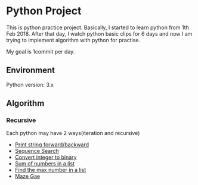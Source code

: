 # Python Project
This is python practice project. Basically, I started to learn python from 1th Feb 2018.
After that day, I watch python basic clips for 6 days and now I am trying to implement algorithm with python for practise.

My goal is 1commit per day.


## Environment
Python version: 3.x
## Algorithm
### Recursive
Each python may have 2 ways(iteration and recursive)

- [Print string forward/backward](./algorithm/Recursive/1.print_string.py)
- [Sequence Search](./algorithm/Recursive/2.seq_search.py)
- [Convert integer to binary](./algorithm/Recursive/3.convert_to_binary.py)
- [Sum of numbers in a list](./algorithm/Recursive/4.list_sum.py)
- [Find the max number in a list](./algorithm/Recursive/5.find_max.py)
- [Maze Gae](./algorithm/Recursive/6.maze_game.py)